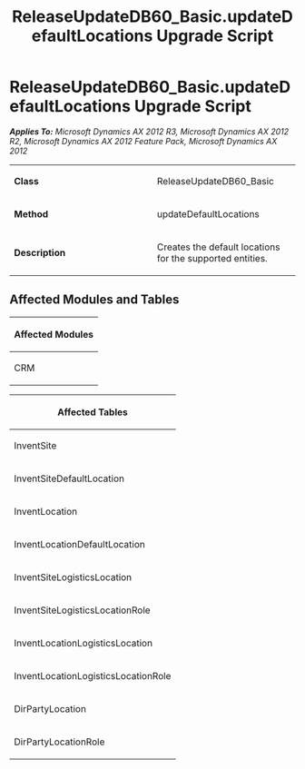 ﻿---
title: ReleaseUpdateDB60_Basic.updateDefaultLocations Upgrade Script
TOCTitle: ReleaseUpdateDB60_Basic.updateDefaultLocations Upgrade Script
ms:assetid: 0b1338c6-bc1d-f539-dba8-5c78751b92f0
ms:mtpsurl: https://msdn.microsoft.com/en-us/library/JJ735639(v=AX.60)
ms:contentKeyID: 49706550
ms.date: 05/18/2015
mtps_version: v=AX.60
---

# ReleaseUpdateDB60\_Basic.updateDefaultLocations Upgrade Script 


_**Applies To:** Microsoft Dynamics AX 2012 R3, Microsoft Dynamics AX 2012 R2, Microsoft Dynamics AX 2012 Feature Pack, Microsoft Dynamics AX 2012_

<table>
<colgroup>
<col style="width: 50%" />
<col style="width: 50%" />
</colgroup>
<tbody>
<tr class="odd">
<td><p><strong>Class</strong></p></td>
<td><p>ReleaseUpdateDB60_Basic</p></td>
</tr>
<tr class="even">
<td><p><strong>Method</strong></p></td>
<td><p>updateDefaultLocations</p></td>
</tr>
<tr class="odd">
<td><p><strong>Description</strong></p></td>
<td><p>Creates the default locations for the supported entities.</p></td>
</tr>
</tbody>
</table>


## Affected Modules and Tables

<table>
<colgroup>
<col style="width: 100%" />
</colgroup>
<thead>
<tr class="header">
<th><p>Affected Modules</p></th>
</tr>
</thead>
<tbody>
<tr class="odd">
<td><p>CRM</p></td>
</tr>
</tbody>
</table>


<table>
<colgroup>
<col style="width: 100%" />
</colgroup>
<thead>
<tr class="header">
<th><p>Affected Tables</p></th>
</tr>
</thead>
<tbody>
<tr class="odd">
<td><p>InventSite</p></td>
</tr>
<tr class="even">
<td><p>InventSiteDefaultLocation</p></td>
</tr>
<tr class="odd">
<td><p>InventLocation</p></td>
</tr>
<tr class="even">
<td><p>InventLocationDefaultLocation</p></td>
</tr>
<tr class="odd">
<td><p>InventSiteLogisticsLocation</p></td>
</tr>
<tr class="even">
<td><p>InventSiteLogisticsLocationRole</p></td>
</tr>
<tr class="odd">
<td><p>InventLocationLogisticsLocation</p></td>
</tr>
<tr class="even">
<td><p>InventLocationLogisticsLocationRole</p></td>
</tr>
<tr class="odd">
<td><p>DirPartyLocation</p></td>
</tr>
<tr class="even">
<td><p>DirPartyLocationRole</p></td>
</tr>
</tbody>
</table>

  


